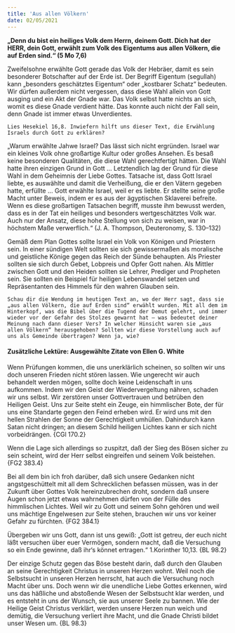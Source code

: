 ```yaml
---
title: 'Aus allen Völkern'
date: 02/05/2021
---
```


**„Denn du bist ein heiliges Volk dem Herrn, deinem Gott. Dich hat der HERR, dein Gott, erwählt zum Volk des Eigentums aus allen Völkern, die auf Erden sind.“ (5 Mo 7,6)**

Zweifelsohne erwählte Gott gerade das Volk der Hebräer, damit es sein besonderer Botschafter auf der Erde ist. Der Begriff Eigentum (segullah) kann „besonders geschätztes Eigentum“ oder „kostbarer Schatz“ bedeuten. Wir dürfen außerdem nicht vergessen, dass diese Wahl allein von Gott ausging und ein Akt der Gnade war. Das Volk selbst hatte nichts an sich, womit es diese Gnade verdient hätte. Das konnte auch nicht der Fall sein, denn Gnade ist immer etwas Unverdientes.

`Lies Hesekiel 16,8. Inwiefern hilft uns dieser Text, die Erwählung Israels durch Gott zu erklären?`

„Warum erwählte Jahwe Israel? Das lässt sich nicht ergründen. Israel war ein kleines Volk ohne großartige Kultur oder großes Ansehen. Es besaß keine besonderen Qualitäten, die diese Wahl gerechtfertigt hätten. Die Wahl hatte ihren einzigen Grund in Gott ... Letztendlich lag der Grund für diese Wahl in dem Geheimnis der Liebe Gottes. Tatsache ist, dass Gott Israel liebte, es auswählte und damit die Verheißung, die er den Vätern gegeben hatte, erfüllte ... Gott erwählte Israel, weil er es liebte. Er stellte seine große Macht unter Beweis, indem er es aus der ägyptischen Sklaverei befreite. Wenn es diese großartigen Tatsachen begriff, musste ihm bewusst werden, dass es in der Tat ein heiliges und besonders wertgeschätztes Volk war. Auch nur der Ansatz, diese hohe Stellung von sich zu weisen, war in höchstem Maße verwerflich.“ (J. A. Thompson, Deuteronomy, S. 130–132)

Gemäß dem Plan Gottes sollte Israel ein Volk von Königen und Priestern sein. In einer sündigen Welt sollten sie sich gewissermaßen als moralische und geistliche Könige gegen das Reich der Sünde behaupten. Als Priester sollten sie sich durch Gebet, Lobpreis und Opfer Gott nahen. Als Mittler zwischen Gott und den Heiden sollten sie Lehrer, Prediger und Propheten sein. Sie sollten ein Beispiel für heiligen Lebenswandel setzen und Repräsentanten des Himmels für den wahren Glauben sein.

`Schau dir die Wendung im heutigen Text an, wo der Herr sagt, dass sie „aus allen Völkern, die auf Erden sind“ erwählt wurden. Mit all dem im Hinterkopf, was die Bibel über die Tugend der Demut gelehrt, und immer wieder vor der Gefahr des Stolzes gewarnt hat – was bedeutet deiner Meinung nach dann dieser Vers? In welcher Hinsicht waren sie „aus allen Völkern“ herausgehoben? Sollten wir diese Vorstellung auch auf uns als Gemeinde übertragen? Wenn ja, wie?`

#### Zusätzliche Lektüre: Ausgewählte Zitate von Ellen G. White

Wenn Prüfungen kommen, die uns unerklärlich scheinen, so sollten wir uns doch unseren Frieden nicht stören lassen. Wie ungerecht wir auch behandelt werden mögen, sollte doch keine Leidenschaft in uns aufkommen. Indem wir den Geist der Wiedervergeltung nähren, schaden wir uns selbst. Wir zerstören unser Gottvertrauen und betrüben den Heiligen Geist. Uns zur Seite steht ein Zeuge, ein himmlischer Bote, der für uns eine Standarte gegen den Feind erheben wird. Er wird uns mit den hellen Strahlen der Sonne der Gerechtigkeit umhüllen. Dahindurch kann Satan nicht dringen; an diesem Schild heiligen Lichtes kann er sich nicht vorbeidrängen. {CGl 170.2}

Wenn die Lage sich allerdings so zuspitzt, daß der Sieg des Bösen sicher zu sein scheint, wird der Herr selbst eingreifen und seinem Volk beistehen. {FG2 383.4}

Bei all dem bin ich froh darüber, daß sich unsere Gedanken nicht angstgeschüttelt mit all dem Schrecklichen befassen müssen, was in der Zukunft über Gottes Volk hereinzubrechen droht, sondern daß unsere Augen schon jetzt etwas wahrnehmen dürfen von der Fülle des himmlischen Lichtes. Weil wir zu Gott und seinem Sohn gehören und weil uns mächtige Engelwesen zur Seite stehen, brauchen wir uns vor keiner Gefahr zu fürchten. {FG2 384.1}

Übergeben wir uns Gott, dann ist uns gewiß: „Gott ist getreu, der euch nicht läßt versuchen über euer Vermögen, sondern macht, daß die Versuchung so ein Ende gewinne, daß ihr‘s könnet ertragen.“ 1.Korinther 10,13. {BL 98.2}

Der einzige Schutz gegen das Böse besteht darin, daß durch den Glauben an seine Gerechtigkeit Christus in unseren Herzen wohnt. Weil noch die Selbstsucht in unseren Herzen herrscht, hat auch die Versuchung noch Macht über uns. Doch wenn wir die unendliche Liebe Gottes erkennen, wird uns das häßliche und abstoßende Wesen der Selbstsucht klar werden, und es entsteht in uns der Wunsch, sie aus unserer Seele zu bannen. Wie der Heilige Geist Christus verklärt, werden unsere Herzen nun weich und demütig, die Versuchung verliert ihre Macht, und die Gnade Christi bildet unser Wesen um. {BL 98.3}